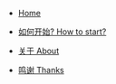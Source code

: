 * [Home](/)

* [如何开始? How to start?](/docs/start)

* [关于 About](/docs/about)

* [鸣谢 Thanks](/docs/thanks)


